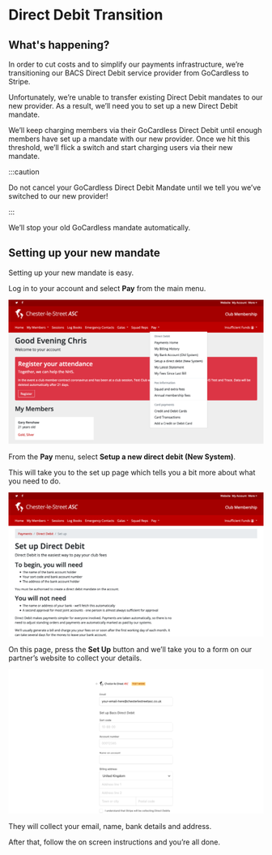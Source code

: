 # Direct Debit Transition

## What's happening?

In order to cut costs and to simplify our payments infrastructure, we’re transitioning our BACS Direct Debit service provider from GoCardless to Stripe.

Unfortunately, we’re unable to transfer existing Direct Debit mandates to our new provider. As a result, we’ll need you to set up a new Direct Debit mandate.

We’ll keep charging members via their GoCardless Direct Debit until enough members have set up a mandate with our new provider. Once we hit this threshold, we’ll flick a switch and start charging users via their new mandate.

:::caution

Do not cancel your GoCardless Direct Debit Mandate until we tell you we’ve switched to our new provider!

:::

We’ll stop your old GoCardless mandate automatically.

## Setting up your new mandate

Setting up your new mandate is easy.

Log in to your account and select **Pay** from the main menu.

![Screenshot of main page and menu](transition-img/dd-1.png "Main page and menu")

From the **Pay** menu, select **Setup a new direct debit (New System)**.

This will take you to the set up page which tells you a bit more about what you need to do.

![Screenshot of set up direct debit page](transition-img/dd-2.png "Introduction page")

On this page, press the **Set Up** button and we’ll take you to a form on our partner’s website to collect your details.

![Screenshot of set up form](transition-img/dd-3.png "Set up form")

They will collect your email, name, bank details and address.

After that, follow the on screen instructions and you’re all done.